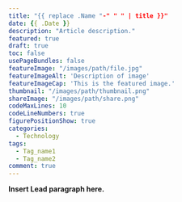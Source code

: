 ```yaml
---
title: "{{ replace .Name "-" " " | title }}"
date: {{ .Date }}
description: "Article description."
featured: true
draft: true
toc: false
usePageBundles: false
featureImage: "/images/path/file.jpg"
featureImageAlt: 'Description of image'
featureImageCap: 'This is the featured image.'
thumbnail: "/images/path/thumbnail.png"
shareImage: "/images/path/share.png"
codeMaxLines: 10
codeLineNumbers: true
figurePositionShow: true
categories:
  - Technology
tags:
  - Tag_name1
  - Tag_name2
comment: true
---
```


**Insert Lead paragraph here.**
